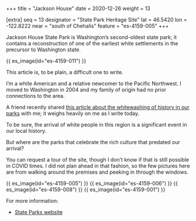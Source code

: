 +++
title = "Jackson House"
date = 2020-12-26
weight = 13

[extra]
seq = 13
designator = "State Park Heritage Site"
lat = 46.5420
lon = -122.8222
near = "south of Chehalis"
feature = "es-4159-005"
+++

Jackson House State Park is Washington’s second-oldest state park; it contains a reconstruction of one of the earliest white settlements in the precursor to Washington state.

<!-- more -->

{{ es_image(id="es-4159-011") }}

This article is, to be plain, a difficult one to write.

I’m a white American and a relative newcomer to the Pacific Northwest. I moved to Washington in 2004 and my family of origin had no prior connections to the area.

A friend recently shared [this article about the whitewashing of history in our parks](https://crosscut.com/opinion/2020/11/magical-hike-whidbey-island-whitewashes-native-history) with me; it weighs heavily on me as I write today.

To be sure, the arrival of white people in this region is a significant event in our local history.

But where are the parks that celebrate the rich culture that predated our arrival?

You can request a tour of the site, though I don’t know if that is still possible in COVID times. I did not plan ahead in that fashion, so the few pictures here are from walking around the premises and peeking in through the windows.

{{ es_image(id="es-4159-005") }}
{{ es_image(id="es-4159-006") }}
{{ es_image(id="es-4159-008") }}
{{ es_image(id="es-4159-001") }}

For more information:

* [State Parks website](https://parks.state.wa.us/1060/Jackson-House)
